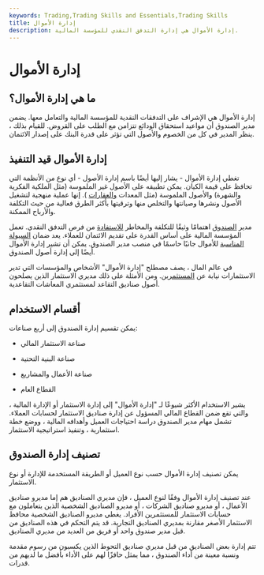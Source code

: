 ```yaml
---
keywords: Trading,Trading Skills and Essentials,Trading Skills
title: إدارة الأموال
description: إدارة الأموال هي إدارة التدفق النقدي للمؤسسة المالية.
---
```


# إدارة الأموال
## ما هي إدارة الأموال؟

إدارة الأموال هي الإشراف على التدفقات النقدية للمؤسسة المالية والتعامل معها. يضمن مدير الصندوق أن مواعيد استحقاق الودائع تتزامن مع الطلب على القروض. للقيام بذلك ، ينظر المدير في كل من الخصوم والأصول التي تؤثر على قدرة البنك على إصدار الائتمان.

## إدارة الأموال قيد التنفيذ

تغطي إدارة الأموال - يشار إليها أيضًا باسم إدارة الأصول - أي نوع من الأنظمة التي تحافظ على قيمة الكيان. يمكن تطبيقه على الأصول غير الملموسة (مثل الملكية الفكرية والشهرة) والأصول الملموسة (مثل المعدات [والعقارات](/realestate) ). إنها عملية منهجية لتشغيل الأصول ونشرها وصيانتها والتخلص منها وترقيتها بأكثر الطرق فعالية من حيث التكلفة والأرباح الممكنة.

مدير [الصندوق](/fundmanager) اهتمامًا وثيقًا للتكلفة والمخاطر [للاستفادة](/capitalize) من فرص التدفق النقدي. تعمل المؤسسة المالية على أساس القدرة على تقديم الائتمان للعملاء. يعد ضمان [السيولة المناسبة](/liquidity) للأموال جانبًا حاسمًا في منصب مدير الصندوق. يمكن أن تشير إدارة الأموال أيضًا إلى إدارة أصول الصندوق.

في عالم المال ، يصف مصطلح "إدارة الأموال" الأشخاص والمؤسسات التي تدير الاستثمارات نيابة عن [المستثمرين](/investor). ومن الأمثلة على ذلك مديري الاستثمار الذين يصلحون أصول صناديق التقاعد لمستثمري المعاشات التقاعدية.

## أقسام الاستخدام

يمكن تقسيم إدارة الصندوق إلى أربع صناعات:

- صناعة الاستثمار المالي

- صناعة البنية التحتية

- صناعة الأعمال والمشاريع

- القطاع العام

يشير الاستخدام الأكثر شيوعًا لـ "إدارة الأموال" إلى إدارة الاستثمار أو الإدارة المالية ، والتي تقع ضمن القطاع المالي المسؤول عن إدارة صناديق الاستثمار لحسابات العملاء. تشمل مهام مدير الصندوق دراسة احتياجات العميل وأهدافه المالية ، ووضع خطة استثمارية ، وتنفيذ استراتيجية الاستثمار.

## تصنيف إدارة الصندوق

يمكن تصنيف إدارة الأموال حسب نوع العميل أو الطريقة المستخدمة للإدارة أو نوع الاستثمار.

عند تصنيف إدارة الأموال وفقًا لنوع العميل ، فإن مديري الصناديق هم إما مديرو صناديق الأعمال ، أو مديرو صناديق الشركات ، أو مديرو الصناديق الشخصية الذين يتعاملون مع حسابات الاستثمار للمستثمرين الأفراد. يغطي مديرو الصناديق الشخصية محافظ الاستثمار الأصغر مقارنة بمديري الصناديق التجارية. قد يتم التحكم في هذه الصناديق من قبل مدير صندوق واحد أو فريق من العديد من مديري الصناديق.

تتم إدارة بعض الصناديق من قبل مديري صناديق التحوط الذين يكسبون من رسوم مقدمة ونسبة معينة من أداء الصندوق ، مما يمثل حافزًا لهم على الأداء بأفضل ما لديهم من قدرات.

